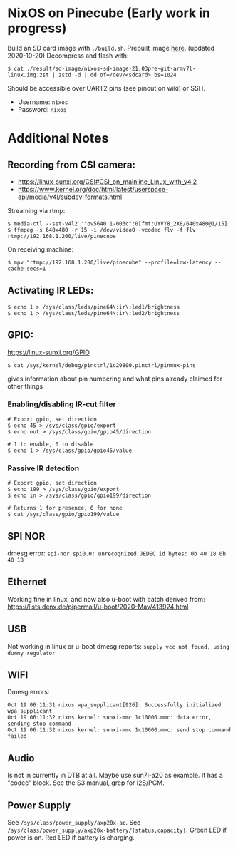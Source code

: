 # NixOS on Pinecube (Early work in progress)

Build an SD card image with `./build.sh`.
Prebuilt image [here](https://drive.google.com/file/d/1-nd6KbrBqaHCP2QHJ1iuGF-WUadhKajY/view?usp=sharing). (updated 2020-10-20)
Decompress and flash with:
```shell
$ cat ./result/sd-image/nixos-sd-image-21.03pre-git-armv7l-linux.img.zst | zstd -d | dd of=/dev/<sdcard> bs=1024
```

Should be accessible over UART2 pins (see pinout on wiki) or SSH.
- Username: `nixos`
- Password: `nixos`

# Additional Notes

## Recording from CSI camera:
 - https://linux-sunxi.org/CSI#CSI_on_mainline_Linux_with_v4l2
 - https://www.kernel.org/doc/html/latest/userspace-api/media/v4l/subdev-formats.html

Streaming via rtmp:
```shell
$ media-ctl --set-v4l2 '"ov5640 1-003c":0[fmt:UYVY8_2X8/640x480@1/15]'
$ ffmpeg -s 640x480 -r 15 -i /dev/video0 -vcodec flv -f flv rtmp://192.168.1.200/live/pinecube
```

On receiving machine:
```shell
$ mpv "rtmp://192.168.1.200/live/pinecube" --profile=low-latency --cache-secs=1
```

## Activating IR LEDs:
```shell
$ echo 1 > /sys/class/leds/pine64\:ir\:led1/brightness
$ echo 1 > /sys/class/leds/pine64\:ir\:led2/brightness
```

## GPIO:
https://linux-sunxi.org/GPIO
```shell
$ cat /sys/kernel/debug/pinctrl/1c20800.pinctrl/pinmux-pins
```
gives information about pin numbering and what pins already claimed for other things

### Enabling/disabling IR-cut filter
```shell
# Export gpio, set direction
$ echo 45 > /sys/class/gpio/export
$ echo out > /sys/class/gpio/gpio45/direction

# 1 to enable, 0 to disable
$ echo 1 > /sys/class/gpio/gpio45/value
```

### Passive IR detection
```shell
# Export gpio, set direction
$ echo 199 > /sys/class/gpio/export
$ echo in > /sys/class/gpio/gpio199/direction

# Returns 1 for presence, 0 for none
$ cat /sys/class/gpio/gpio199/value
```

## SPI NOR
dmesg error: `spi-nor spi0.0: unrecognized JEDEC id bytes: 0b 40 18 0b 40 18`

## Ethernet
Working fine in linux, and now also u-boot with patch derived from: https://lists.denx.de/pipermail/u-boot/2020-May/413924.html

## USB
Not working in linux or u-boot
dmesg reports: `supply vcc not found, using dummy regulator`

## WIFI
Dmesg errors:
```
Oct 19 06:11:31 nixos wpa_supplicant[926]: Successfully initialized wpa_supplicant
Oct 19 06:11:32 nixos kernel: sunxi-mmc 1c10000.mmc: data error, sending stop command
Oct 19 06:11:32 nixos kernel: sunxi-mmc 1c10000.mmc: send stop command failed
```

## Audio
Is not in currently in DTB at all.
Maybe use sun7i-a20 as example. It has a "codec" block.
See the S3 manual, grep for I2S/PCM.

## Power Supply
See `/sys/class/power_supply/axp20x-ac`.
See `/sys/class/power_supply/axp20x-battery/{status,capacity}`.
Green LED if power is on.
Red LED if battery is charging.
